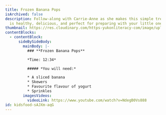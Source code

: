 ```yaml
---
title: Frozen Banana Pops
isArchived: false
description: Follow-along with Carrie-Anne as she makes this simple treat that
  is healthy, delicious, and perfect for preparing with your little ones.
thumbnail: https://res.cloudinary.com/https-yukonliteracy-com/image/upload/q_35/v1648534714/screen-shot-2021-09-23-at-3.29.41-pm_l5xusl.png
contentBlocks:
  - contentBlock:
      sideBySideBody:
        mainBody: |-
          ### **Frozen Banana Pops**

          *Time: 12:34*

          ##### *You will need:*

          * A sliced banana
          * Skewers 
          * Favourite flavour of yogurt
          * Sprinkles
        imagesVideos:
          videoLink: https://www.youtube.com/watch?v=NdegB0Vs888
id: kidsfood-sAJXm-aqG
---
```


